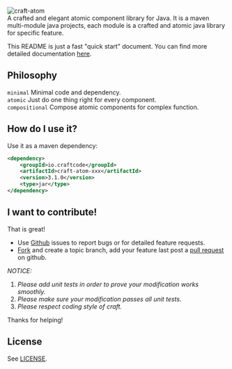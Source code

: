 ![craft-atom](http://mindwind.me/images/craft-logo.png)  
A crafted and elegant atomic component library for Java. It is a maven multi-module java projects, each module is a crafted and atomic java library for specific feature.

This README is just a fast "quick start" document.
You can find more detailed documentation [here](http://mindwind.me/craft/documentation).


## Philosophy
`minimal`       Minimal code and dependency.  
`atomic`        Just do one thing right for every component.  
`compositional` Compose atomic components for complex function.  


## How do I use it?
Use it as a maven dependency:

```xml
<dependency>
    <groupId>io.craftcode</groupId>
    <artifactId>craft-atom-xxx</artifactId>
    <version>3.1.0</version>
    <type>jar</type>
</dependency>
```

## I want to contribute!
That is great!

  * Use [Github](http://github.com) issues to report bugs or for detailed feature requests.
  * [Fork](https://help.github.com/articles/fork-a-repo/) and create a topic branch, add your feature last post a [pull request](https://help.github.com/articles/using-pull-requests/) on github.

_NOTICE:_  
  1. _Please add unit tests in order to prove your modification works smoothly._
  2. _Please make sure your modification passes all unit tests._
  3. _Please respect coding style of craft._  

Thanks for helping!

## License
See [LICENSE](https://github.com/mindwind/craft-atom/blob/master/LICENSE.txt).
